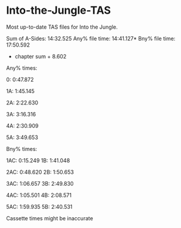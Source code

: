 # Into-the-Jungle-TAS
Most up-to-date TAS files for Into the Jungle.

Sum of A-Sides:    14:32.525
Any% file time:    14:41.127*
Bny% file time:    17:50.592
* chapter sum + 8.602

Any% times:

0:  0:47.872

1A: 1:45.145

2A: 2:22.630

3A: 3:16.316

4A: 2:30.909

5A: 3:49.653


Bny% times:

1AC: 0:15.249
1B:  1:41.048

2AC: 0:48.620
2B:  1:50.653

3AC: 1:06.657
3B:  2:49.830

4AC: 1:05.501
4B:  2:08.571

5AC: 1:59.935
5B:  2:40.531

Cassette times might be inaccurate